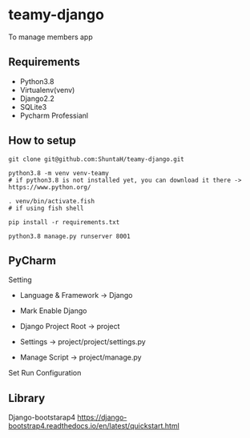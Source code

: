 # teamy-django
To manage members app

## Requirements
* Python3.8
* Virtualenv(venv)
* Django2.2
* SQLite3
* Pycharm Professianl

## How to setup
````
git clone git@github.com:ShuntaH/teamy-django.git

python3.8 -m venv venv-teamy
# if python3.8 is not installed yet, you can download it there -> https://www.python.org/

. venv/bin/activate.fish
# if using fish shell

pip install -r requirements.txt

python3.8 manage.py runserver 8001
````
## PyCharm
Setting

* Language & Framework -> Django

* Mark Enable Django

* Django Project Root -> project

* Settings -> project/project/settings.py

* Manage Script -> project/manage.py

Set Run Configuration

## Library
Django-bootstarap4
https://django-bootstrap4.readthedocs.io/en/latest/quickstart.html
